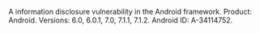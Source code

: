 A information disclosure vulnerability in the Android framework. Product: Android. Versions: 6.0, 6.0.1, 7.0, 7.1.1, 7.1.2. Android ID: A-34114752.